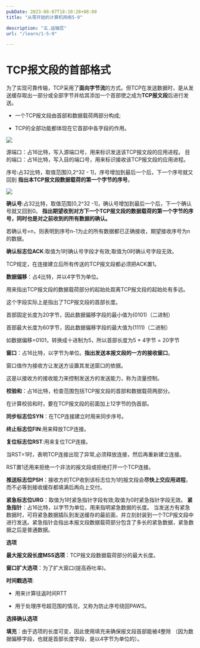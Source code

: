 ```yaml
---
pubDate: 2023-08-07T18:10:28+08:00
title: "从零开始的计算机网络5-9"

description: "五.运输层"
url: "/learn/1-5-9"

---
```


# TCP报文段的首部格式

为了实现可靠传输，TCP采用了**面向字节流**的方式。但TCP在发送数据时，是从发送缓存取出一部分或全部字节并给其添加一个首部使之成为**TCP报文段**后进行发送。

- 一个TCP报文段由首部和数据载荷两部分构成;

- TCP的全部功能都体现在它首部中各字段的作用。

![](https://img.0pt.im/computernet/5-9/5-9-1.png)

源端口：占16比特，写入源端口号，用来标识发送该TCP报文段的应用进程。
目的端口：占16比特，写入目的端口号，用来标识接收该TCP报文段的应用进程。

序号:占32比特，取值范围[0,2^32 - 1]，序号增加到最后一个后，下一个序号就又回到
**指出本TCP报文段数据载荷的第一个字节的序号**。

![](https://img.0pt.im/computernet/5-9/5-9-2.png)

**确认号**:占32比特，取值范围[0,2^32 -1]，确认号增加到最后一个后，下一个确认号就又回到0。
**指出期望收到对方下一个TCP报文段的数据载荷的第一个字节的序号，同时也是对之前收到的所有数据的确认。**

若确认号=n，则表明到序号n-1为止的所有数据都已正确接收，期望接收序号为n的数据。

**确认标志位ACK**:取值为1时确认号字段才有效;取值为0时确认号字段无效。

TCP规定，在连接建立后所有传送的TCP报文段都必须把ACK置1。

**数据偏移**：占4比特，并以4字节为单位。

用来指出TCP报文段的数据载荷部分的起始处距离TCP报文段的起始处有多远。

这个字段实际上是指出了TCP报文段的首部长度。

首部固定长度为20字节，因此数据偏移字段的最小值为(0101)（二进制）

首部最大长度为60字节，因此数据偏移字段的最大值为(1111)（二进制）

如数据偏移=0101，转换成十进制为5，所以首部长度为5 * 4字节 = 20字节

**窗口**：占16比特，以字节为单位。**指出发送本报文段的一方的接收窗口**。

窗口值作为接收方让发送方设置其发送窗口的依据。

这是以接收方的接收能力来控制发送方的发送能力，称为流量控制。

**校验和**：占16比特，检查范围包括TCP报文段的首部和数据载荷两部分。

在计算校验和时，要在TCP报文段的前面加上12字节的伪首部。

**同步标志位SYN**：在TCP连接建立时用来同步序号。

**终止标志位FIN**:用来释放TCP连接。

**复位标志位RST**:用来复位TCP连接。

当RST=1时，表明TCP连接出现了异常,必须释放连接，然后再重新建立连接。

RST置1还用来拒绝一个非法的报文段或拒绝打开一个TCP连接。

**推送标志位PSH**：接收方的TCP收到该标志位为1的报文段会**尽快上交应用进程**，
而不必等到接收缓存都填满后再向上交付。

**紧急标志位URG**：取值为1时紧急指针字段有效;取值为0时紧急指针字段无效。
**紧急指针**：占16比特，以字节为单位，用来指明紧急数据的长度。
当发送方有紧急数据时，可将紧急数据插队到发送缓存的最前面，并立刻封装到一个TCP报文段中进行发送。紧急指针会指出本报文段数据载荷部分包含了多长的紧急数据，紧急数据之后是普通数据。

**选项**

**最大报文段长度MSS选项**：TCP报文段数据载荷部分的最大长度。

**窗口扩大选项**：为了扩大窗口(提高吞吐率)。

**时间戳选项**:

- 用来计算往返时间RTT

- 用于处理序号超范围的情况，又称为防止序号绕回PAWS。

**选择确认选项**

**填充**：由于选项的长度可变，因此使用填充来确保报文段首部能被4整除
（因为数据偏移字段，也就是首部长度字段，是以4字节为单位的）。
